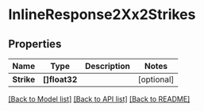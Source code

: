 # InlineResponse2Xx2Strikes

## Properties

Name | Type | Description | Notes
------------ | ------------- | ------------- | -------------
**Strike** | **[]float32** |  | [optional] 

[[Back to Model list]](../README.md#documentation-for-models) [[Back to API list]](../README.md#documentation-for-api-endpoints) [[Back to README]](../README.md)


